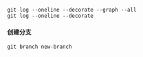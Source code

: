 ```
git log --oneline --decorate --graph --all
git log --oneline --decorate
```

#### 创建分支
```
git branch new-branch
```